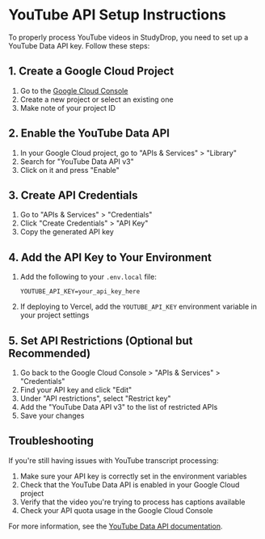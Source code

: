 # YouTube API Setup Instructions

To properly process YouTube videos in StudyDrop, you need to set up a YouTube Data API key. Follow these steps:

## 1. Create a Google Cloud Project

1. Go to the [Google Cloud Console](https://console.cloud.google.com/)
2. Create a new project or select an existing one
3. Make note of your project ID

## 2. Enable the YouTube Data API

1. In your Google Cloud project, go to "APIs & Services" > "Library"
2. Search for "YouTube Data API v3"
3. Click on it and press "Enable"

## 3. Create API Credentials

1. Go to "APIs & Services" > "Credentials"
2. Click "Create Credentials" > "API Key"
3. Copy the generated API key

## 4. Add the API Key to Your Environment

1. Add the following to your `.env.local` file:
   ```
   YOUTUBE_API_KEY=your_api_key_here
   ```
2. If deploying to Vercel, add the `YOUTUBE_API_KEY` environment variable in your project settings

## 5. Set API Restrictions (Optional but Recommended)

1. Go back to the Google Cloud Console > "APIs & Services" > "Credentials"
2. Find your API key and click "Edit"
3. Under "API restrictions", select "Restrict key"
4. Add the "YouTube Data API v3" to the list of restricted APIs
5. Save your changes

## Troubleshooting

If you're still having issues with YouTube transcript processing:

1. Make sure your API key is correctly set in the environment variables
2. Check that the YouTube Data API is enabled in your Google Cloud project
3. Verify that the video you're trying to process has captions available
4. Check your API quota usage in the Google Cloud Console

For more information, see the [YouTube Data API documentation](https://developers.google.com/youtube/v3/getting-started). 